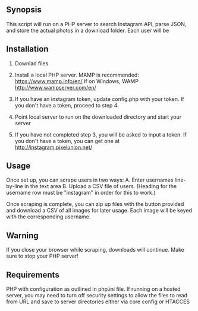 ## Synopsis

This script will run on a PHP server to search Instagram API, parse JSON, and store the actual photos in a download folder. Each user will be 

## Installation

1. Downlad files

2. Install a local PHP server. MAMP is recommended: https://www.mamp.info/en/ 
If on Windows, WAMP http://www.wampserver.com/en/

3. If you have an instagram token, update config.php with your token. If you don't have a token, proceed to step 4.

4. Point local server to run on the downloaded directory and start your server

5. If you have not completed step 3, you will be asked to input a token. If you don't have a token, you can get one at http://instagram.pixelunion.net/

## Usage
Once set up, you can scrape users in two ways:
A. Enter usernames line-by-line in the text area
B. Upload a CSV file of users. (Heading for the username row must be "instagram" in order for this to work.)

Once scraping is complete, you can zip up files with the button provided and download a CSV of all images for later usage. Each image will be keyed with the corresponding username.

## Warning
If you close your browser while scraping, downloads will continue. Make sure to stop your PHP server!



## Requirements

PHP with configuration as outlined in php.ini file. If running on a hosted server, you may need to turn off security settings to allow the files to read from URL and save to server directories either via core config or HTACCES
 